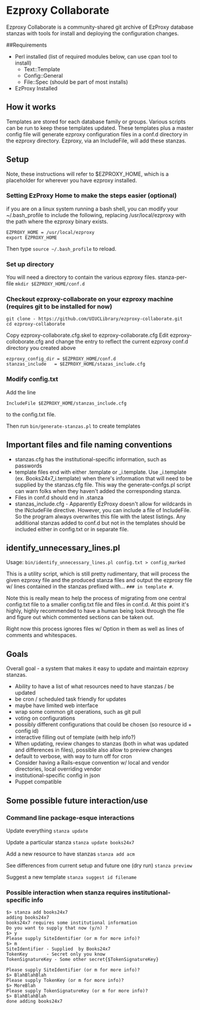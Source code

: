  # Ezproxy Collaborate

Ezproxy Collaborate is a community-shared git archive of EzProxy database stanzas with tools for install and deploying the configuration changes.


##Requirements

* Perl installed (list of required modules below, can use cpan tool to install)
  * Text::Template
  * Config::General
  * File::Spec (should be part of most installs)
* EzProxy Installed

## How it works

Templates are stored for each database family or groups. Various scripts can be run to keep these templates updated. These templates plus a master config file will generate ezproxy configuration files in a conf.d directory in the ezproxy directory. Ezproxy, via an IncludeFile, will add these stanzas.

## Setup

Note, these instructions will refer to $EZPROXY_HOME, which is a placeholder for wherever you have ezproxy installed.

### Setting EzProxy Home to make the steps easier (optional)

if you are on a linux system running a bash shell, you can modify your ~/.bash_profile to include the following, replacing /usr/local/ezproxy with the path where the ezproxy binary exists.

````
EZPROXY_HOME = /usr/local/ezproxy
export EZPROXY_HOME
````

Then type `source ~/.bash_profile` to reload.

### Set up directory

You will need a directory to contain the various ezproxy files. stanza-per-file  `mkdir $EZPROXY_HOME/conf.d`

### Checkout ezproxy-collaborate on your ezproxy machine (requires git to be installed for now)

````
git clone - https://github.com/UIUCLibrary/ezproxy-collaborate.git
cd ezproxy-collaborate
````

Copy ezproxy-collaborate.cfg.skel to ezproxy-collaborate.cfg
Edit ezproxy-colloborate.cfg and change the entry to reflect the current ezproxy conf.d directory you created above
````
ezproxy_config_dir = $EZPROXY_HOME/conf.d
stanzas_include   = $EZPROXY_HOME/stazas_include.cfg
````

### Modify config.txt 

Add the line
````
IncludeFile $EZPROXY_HOME/stanzas_include.cfg
````
to the config.txt file.


Then run `bin/generate-stanzas.pl` to create templates

## Important files and file naming conventions

* stanzas.cfg has the institutional-specific information, such as passwords
* template files end with either .template or _i.template. Use _i.template (ex. Books24x7_i.template) when there's information that will need to be supplied by the stanzas.cfg file. This way the generate-confgs.pl script can warn folks when they haven't added the corresponding stanza.
* Files in conf.d should end in .stanza
* stanzas_include.cfg - Apparently EzProxy doesn't allow for wildcards in the INcludeFile directive. However, you can include a file of IncludeFile. So the program always overwrites this file with the latest listings. Any additional stanzas added to conf.d but not in the templates should be included either in config.txt or in separate file.


## identify_unnecessary_lines.pl

Usage: `bin/identify_unnecessary_lines.pl config.txt > config_marked`

This is a utility script, which is still pretty rudimentary, that will process the given ezproxy file and the produced stanza files and output the ezproxy file w/ lines contained in the stanzas prefixed with...
`### in template #`.

Note this is really mean to help the process of migrating from one central config.txt file to a smaller config.txt file and files in conf.d. At this point it's highly, highly recommended to have a human being look through the file and figure out which commented sections can be taken out.

Right now this process ignores files w/ Option in them as well as lines of comments and whitespaces.

## Goals 

Overall goal - a system that makes it easy to update and maintain ezproxy stanzas.
 
* Ability to have a list of what resources need to have stanzas / be updated
* be cron / scheduled task friendly for updates
* maybe have limited web interface 
* wrap some common git operations, such as git pull
* voting on configurations
* possibly different configurations that could be chosen (so resource id + config id)
* interactive filling out of template (with help info?)
* When updating, review changes to stanzas (both in what was updated and differences in files), possible also allow to preview changes
* default to verbose, with way to turn off for cron
* Consider having a Rails-esque convention w/ local and vendor directories, local overriding vendor
* institutional-specific config in json
* Puppet compatible 

## Some possible future interaction/use

### Command line package-esque interactions
Update everything
` stanza update `

Update a particular stanza
` stanza update books24x7 `

Add a new resource to have stanzas
` stanza add acm `

See differences from current setup and future one (dry run)
` stanza preview  `

Suggest a new template
` stanza suggest id filename `


### Possible interaction when stanza requires institutional-specific info
```
$> stanza add books24x7
adding books24x7
books24x7 requires some institutional information
Do you want to supply that now (y/n) ?
$> y
Please supply SiteIdentifier (or m for more info)?
$> m
SiteIdentifier - Supplied  by Books24x7
TokenKey       - Secret only you know  
TokenSignatureKey - Some other secret{$TokenSignatureKey}

Please supply SiteIdentifier (or m for more info)?
$> BlahBlahBlah
Please supply TokenKey (or m for more info)?
$> MoreBlah
Please supply TokenSignatureKey (or m for more info)?
$> BlahBlahBlah
done adding books24x7

